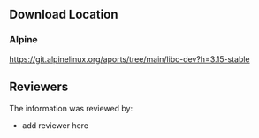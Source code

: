 ## Download Location

### Alpine

https://git.alpinelinux.org/aports/tree/main/libc-dev?h=3.15-stable


## Reviewers

The information was reviewed by:

* add reviewer here